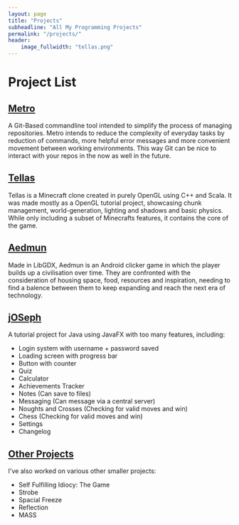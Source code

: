 ```yaml
---
layout: page
title: "Projects"
subheadline: "All My Programming Projects"
permalink: "/projects/"
header:
    image_fullwidth: "tellas.png"
---
```


# Project List
## [Metro](/metro/)
A Git-Based commandline tool intended to simplify the process of managing repositories. Metro intends to reduce the complexity of everyday tasks by reduction of commands, more helpful error messages and more convenient movement between working environments. This way Git can be nice to interact with your repos in the now as well in the future.

## [Tellas](/tellas/)
Tellas is a Minecraft clone created in purely OpenGL using C++ and Scala. It was made mostly as a OpenGL tutorial project, showcasing chunk management, world-generation, lighting and shadows and basic physics. While only including a subset of Minecrafts features, it contains the core of the game.

## [Aedmun](/aedmun/)
Made in LibGDX, Aedmun is an Android clicker game in which the player builds up a civilisation over time. They are confronted with the consideration of housing space, food, resources and inspiration, needing to find a balence between them to keep expanding and reach the next era of technology.

## [jOSeph](/jOSeph/)
A tutorial project for Java using JavaFX with too many features, including:
 - Login system with username + password saved
 - Loading screen with progress bar
 - Button with counter
 - Quiz
 - Calculator
 - Achievements Tracker
 - Notes (Can save to files)
 - Messaging (Can message via a central server)
 - Noughts and Crosses (Checking for valid moves and win)
 - Chess (Checking for valid moves and win)
 - Settings
 - Changelog

 ## [Other Projects](/other/)
 I've also worked on various other smaller projects:
  - Self Fulfilling Idiocy: The Game
  - Strobe
  - Spacial Freeze
  - Reflection
  - MASS